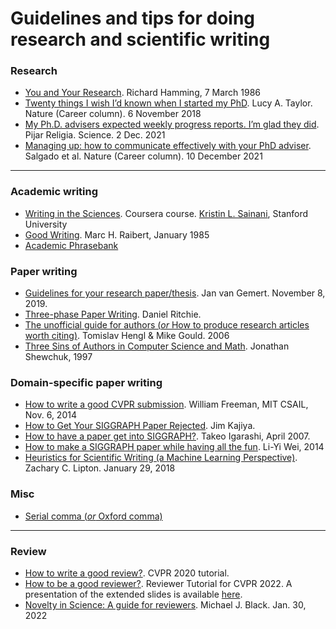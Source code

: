 # Guidelines and tips for doing research and scientific writing

### Research
* [You and Your Research](http://www.cs.virginia.edu/~robins/YouAndYourResearch.html). Richard Hamming, 7 March 1986
* [Twenty things I wish I’d known when I started my PhD](https://www.nature.com/articles/d41586-018-07332-x). Lucy A. Taylor. Nature (Career column). 6 November 2018
* [My Ph.D. advisers expected weekly progress reports. I’m glad they did](https://www.science.org/content/article/my-ph-d-advisers-expected-weekly-progress-reports-i-m-glad-they-did). Pijar Religia. Science. 2 Dec. 2021
* [Managing up: how to communicate effectively with your PhD adviser](https://www.nature.com/articles/d41586-021-03703-z). Salgado et al. Nature (Career column). 10 December 2021
--------------

### Academic writing
* [Writing in the Sciences](https://www.coursera.org/learn/sciwrite). Coursera course. [Kristin L. Sainani](https://web.stanford.edu/~kcobb/), Stanford University
* [Good Writing](http://www.cs.cmu.edu/~pausch/Randy/Randy/raibert.htm). Marc H. Raibert, January 1985
* [Academic Phrasebank](https://www.phrasebank.manchester.ac.uk/)

### Paper writing
* [Guidelines for your research paper/thesis](https://jvgemert.github.io/writing.pdf). Jan van Gemert. November 8, 2019.
* [Three-phase Paper Writing](https://dritchie.github.io/2017/10/12/three-phase-paper-writing.html). Daniel Ritchie. 
* [The unofficial guide for authors (_or_ How to produce research articles worth citing)](https://3d.bk.tudelft.nl/courses/geo2020/pdfs/HenglGould06.pdf). Tomislav Hengl & Mike Gould. 2006
* [Three Sins of Authors in Computer Science and Math](https://www.cs.cmu.edu/~jrs/sins.html). Jonathan Shewchuk, 1997

### Domain-specific paper writing
* [How to write a good CVPR submission](https://billf.mit.edu/sites/default/files/documents/cvprPapers.pdf). William Freeman, MIT CSAIL, Nov. 6, 2014
* [How to Get Your SIGGRAPH Paper Rejected](https://www.siggraph.org/sites/default/files/kajiya.pdf). Jim Kajiya.
* [How to have a paper get into SIGGRAPH?](https://www-ui.is.s.u-tokyo.ac.jp/~takeo/writings/siggraph.html). Takeo Igarashi, April 2007.
* [How to make a SIGGRAPH paper while having all the fun](https://www.liyiwei.org/courses/how-siga14/). Li-Yi Wei, 2014
* [Heuristics for Scientific Writing (a Machine Learning Perspective)](https://www.approximatelycorrect.com/2018/01/29/heuristics-technical-scientific-writing-machine-learning-perspective/). Zachary C. Lipton. January 29, 2018

### Misc
* [Serial comma (_or_ Oxford comma)](https://en.wikipedia.org/wiki/Serial_comma)

--------------

### Review
* [How to write a good review?](https://sites.google.com/view/making-reviews-great-again). CVPR 2020 tutorial.
* [How to be a good reviewer?](https://cvpr2022.thecvf.com/sites/default/files/2021-11/How%20to%20be%20a%20good%20reviewer-tutorials%20for%20cvpr2022%20reviewers.pptx.pdf). Reviewer Tutorial for CVPR 2022. A presentation of the extended slides is available [here](https://www.youtube.com/watch?v=DeDtLNH9T2M).
* [Novelty in Science: A guide for reviewers](https://perceiving-systems.blog/en/news/novelty-in-science). Michael J. Black. Jan. 30, 2022
